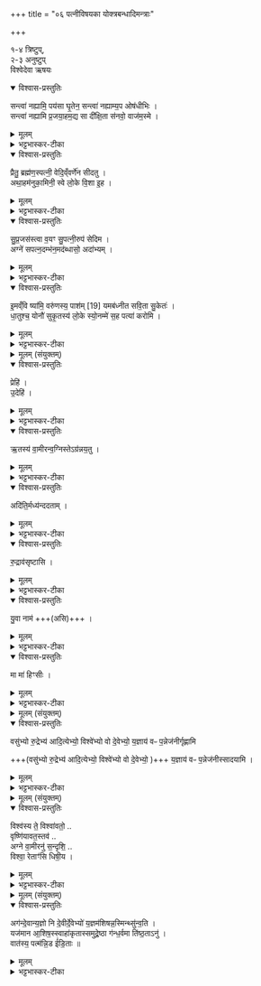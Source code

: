 +++
title = "०६ पत्नीविषयका योक्त्रबन्धादिमन्त्राः"

+++

१-४ त्रिष्टुप्,   
२-३ अनुष्टुप्   
विश्वेदेवा ऋषयः

<details open><summary>विश्वास-प्रस्तुतिः</summary>

सन्त्वा॑ नह्यामि॒ पय॑सा घृ॒तेन॒ सन्त्वा॑ नह्याम्य॒प ओष॑धीभिः  ।   
सन्त्वा॑ नह्यामि प्र॒जया॒हम॒द्य सा दी॑क्षि॒ता स॑नवो॒ वाज॑म॒स्मे  ।   
</details>

<details><summary>मूलम्</summary>

सन्त्वा॑ नह्यामि॒ पय॑सा घृ॒तेन॒ सन्त्वा॑ नह्याम्य॒प ओष॑धीभिः  ।   
सन्त्वा॑ नह्यामि प्र॒जया॒हम॒द्य सा दी॑क्षि॒ता स॑नवो॒ वाज॑म॒स्मे  ।   
</details>

<details><summary>भट्टभास्कर-टीका</summary>

1पत्नीं संनह्यति - हे पत्नि त्वां संनह्यामि पयसा घृतेन च सह बध्नामि अनेन योक्त्रसंनहनेन हेतुना । किं च - अद्भिरोषधीभिश्च त्वां संनह्यामि । अप इति व्यत्ययेन तृतीयार्थे द्वितीया । यद्वा - त्वत्सन्नहनेन हेतुना अप ओषधीभिस्सह सन्नह्यामि । किं च - त्वां प्रजया पुत्रादिकयाऽहमद्य इदानीं सन्नह्यामि । सा त्वमनेन दीक्षिता अस्मे अस्मभ्यं वाजमन्नं सनवः संविभज देहि वा । यद्वा - अस्मदर्थं हविर्लक्षणमन्नं साधय ॥
</details>

<details open><summary>विश्वास-प्रस्तुतिः</summary>

प्रैतु॒ ब्रह्म॑ण॒स्पत्नी॒ वेदि॒व्ँवर्णे॑न सीदतु  ।   
अथा॒हम॑नुका॒मिनी॒ स्वे लो॒के वि॒शा इ॒ह  ।   
</details>

<details><summary>मूलम्</summary>

प्रैतु॒ ब्रह्म॑ण॒स्पत्नी॒ वेदि॒व्ँवर्णे॑न सीदतु  ।   
अथा॒हम॑नुका॒मिनी॒ स्वे लो॒के वि॒शा इ॒ह  ।   
</details>

<details><summary>भट्टभास्कर-टीका</summary>

2दीक्षणीयायां पत्नीं प्राचीमुदानयन् वाचयति - प्रैत्वित्यनुष्टुभा ॥ प्रैतु गच्छतु । ब्रह्मणः परिबृढस्यास्य यज्ञस्य पत्नी पालयित्री वेदिं प्राप्नोतु । 'षष्ठ्याः पतिपुत्र' इति सत्वम् । प्राप्य च वर्णेन रूपेण सीदतु उपविशतु आत्मानमेवाह, पुरुषव्यत्ययो वा । अथानन्तरमहं अनुकामिनी अनुक्रमेण यज्ञफलं यज्ञस्यापि धनसंपादनद्वारेण कामयमाना स्वे लोके बर्हिस्थाने जघनेन गार्हपत्यं विशै उपविशानि । कारकस्य सर्वानन्यत्वात् लोपे सति निघाताभावः । इहास्मिन् कर्मणि ॥
</details>

<details open><summary>विश्वास-प्रस्तुतिः</summary>

सु॒प्र॒जस॑स्त्वा व॒यꣳ सु॒पत्नी॒रुप॑ सेदिम  ।   
अग्ने॑ सपत्न॒दम्भ॑न॒मद॑ब्धासो॒ अदा॑भ्यम्  ।   
</details>

<details><summary>मूलम्</summary>

सु॒प्र॒जस॑स्त्वा व॒यꣳ सु॒पत्नी॒रुप॑ सेदिम  ।   
अग्ने॑ सपत्न॒दम्भ॑न॒मद॑ब्धासो॒ अदा॑भ्यम्  ।   
</details>

<details><summary>भट्टभास्कर-टीका</summary>

3तत्रोपसीदति - सुप्रजस इत्यनुष्टुभा ॥ व्याख्यातेयं 'प्रत्युष्टम्' इत्यत्र । सुप्रजसः शोभनपुत्रादिकाः सुपत्नीः शोभनभर्तृकाश्च वयं त्वामुपसेदिम उपसीदामहे । अग्ने सपत्नानां शत्रूणां दम्भनं हिंसितारं अदाभ्यं केन चिदप्यनुपहिंसितव्यम् । अदब्धासः त्वत्प्रसादेन कैनचिदप्यनुपहिंस्या वयम् ॥
</details>

<details open><summary>विश्वास-प्रस्तुतिः</summary>

इ॒मव्ँवि ष्या॑मि॒ वरु॑णस्य॒ पाश॑म् [19]  यमब॑ध्नीत सवि॒ता सु॒केतः॑  ।   
धा॒तुश्च॒ योनौ॑ सुकृ॒तस्य॑ लो॒के स्यो॒नम्मे॑ स॒ह पत्या॑ करोमि  ।   
</details>

<details><summary>मूलम्</summary>

इ॒मव्ँवि ष्या॑मि॒ वरु॑णस्य॒ पाश॑म् [19]  यमब॑ध्नीत सवि॒ता सु॒केतः॑  ।   
धा॒तुश्च॒ योनौ॑ सुकृ॒तस्य॑ लो॒के स्यो॒नम्मे॑ स॒ह पत्या॑ करोमि  ।   
</details>

<details><summary>भट्टभास्कर-टीका</summary>

4इमं विष्यामीति योक्त्रविमोचनमन्त्रोपि तत्रैव व्याख्यातः त्रिष्टुप् ॥ इमं विष्यामि वरुणस्य वारकस्य पाशं विष्यामि विश्लथयामि, यमबध्नीत सविता सुकेतः सुज्ञानः । धातुरपि कारणभूते सुकृतस्य फलस्थाने स्योनं सुखं मम पत्या सह करोमीति ॥
</details>

<details><summary>मूलम् (संयुक्तम्)</summary>

प्रेह्यु॒देह्यृ॒तस्य॑ वा॒मीरन्व॒ग्निस्तेऽग्र॑न्नय॒त्वदि॑ति॒र्मध्य॑न्ददताꣳ रु॒द्राव॑सृष्टासि यु॒वा नाम॒ मा मा॑ हिꣳसीः  ।  
</details>

<details open><summary>विश्वास-प्रस्तुतिः</summary>

प्रेहि॑ ।  
उ॒देहि॑ ।  
</details>

<details><summary>मूलम्</summary>

प्रेहि॑ ।  
उ॒देहि॑ ।  
</details>

<details><summary>भट्टभास्कर-टीका</summary>

5पन्नेजनीहस्तां पत्नीमुदानयन् वाचयति - प्रेहीति यजुरन्तमानुष्टुभम् ॥ हे पत्नि प्रेहि प्रथमं गच्छ, उदेह्युदयं भज यद्वा - उत्कृष्टं गच्छ, प्रथमगामित्वात् ।  
</details>

<details open><summary>विश्वास-प्रस्तुतिः</summary>

ऋ॒तस्य॑ वा॒मीरन्व॒ग्निस्तेऽग्र॑न्नय॒तु ।  
</details>

<details><summary>मूलम्</summary>

ऋ॒तस्य॑ वा॒मीरन्व॒ग्निस्तेऽग्र॑न्नय॒तु ।  
</details>

<details><summary>भट्टभास्कर-टीका</summary>

ऋतस्य यज्ञस्य वामीः वननीयेन तद्वती । 'छन्दसीवनिपौ' अग्निस्ते अग्रं अग्र्यं मार्गं अनुपश्चान्नयतु सेवताम् ।   
</details>

<details open><summary>विश्वास-प्रस्तुतिः</summary>

अदि॑ति॒र्मध्य॑न्ददताम् ।  
</details>

<details><summary>मूलम्</summary>

अदि॑ति॒र्मध्य॑न्ददताम् ।  
</details>

<details><summary>भट्टभास्कर-टीका</summary>

अदितिस्तु मध्यं मार्गस्य मध्यदेशं ददतां धारयतु । व्यत्ययेन द्विवचनम् । धात्वाकारस्य वा छान्दसं ह्रस्वत्वम् ।  
</details>

<details open><summary>विश्वास-प्रस्तुतिः</summary>

रु॒द्राव॑सृष्टासि ।  
</details>

<details><summary>मूलम्</summary>

रु॒द्राव॑सृष्टासि ।  
</details>

<details><summary>भट्टभास्कर-टीका</summary>

रुद्रैरवसृष्टाऽसि अनुज्ञाताऽसि त्वम् । 'तृतीया कर्मणि' इति पूर्वपदप्रकृतिस्वरत्वम् ।
</details>

<details open><summary>विश्वास-प्रस्तुतिः</summary>

यु॒वा नाम॑ +++(असि)+++ ।  
</details>

<details><summary>मूलम्</summary>

यु॒वा नाम॑ +++(असि)+++ ।  
</details>

<details><summary>भट्टभास्कर-टीका</summary>

अनुज्ञाकरणमाह - युवा युवतिर्नाम त्वमसि तस्मादहिंस्याऽसि । युवशब्दात् 'यूनः' इति तिप्रत्ययापवादोसौ प्रत्ययः छान्दसः, अत एवान्तोदात्तत्वम् ।  
</details>

<details open><summary>विश्वास-प्रस्तुतिः</summary>

मा मा॑ हिꣳसीः  ।  
</details>

<details><summary>मूलम्</summary>

मा मा॑ हिꣳसीः  ।  
</details>

<details><summary>भट्टभास्कर-टीका</summary>

मां मा हिंसीः यज्ञस्यानिवृत्तौ अहं हिंसितस्स्याम् । अत एनामादाय प्रेहीति ॥
</details>

<details><summary>मूलम् (संयुक्तम्)</summary>

वसु॑भ्यो रु॒द्रेभ्य॑ आदि॒त्येभ्यो॒ विश्वे॑भ्यो वो दे॒वेभ्यᳶ॑ प॒न्नेज॑नीर्गृह्णामि य॒ज्ञाय॑ वᳶ *सादयामि॒*
</details>

<details open><summary>विश्वास-प्रस्तुतिः</summary>

वसु॑भ्यो रु॒द्रेभ्य॑ आदि॒त्येभ्यो॒ विश्वे॑भ्यो वो दे॒वेभ्यो॒  य॒ज्ञाय॑ वᳶ प॒न्नेज॑नीर्गृह्णामि  

+++(वसु॑भ्यो रु॒द्रेभ्य॑ आदि॒त्येभ्यो॒ विश्वे॑भ्यो वो दे॒वेभ्यो॒ )+++ य॒ज्ञाय॑ वᳶ प॒न्नेज॑नीस्सादयामि ।   
</details>

<details><summary>मूलम्</summary>

वसु॑भ्यो रु॒द्रेभ्य॑ आदि॒त्येभ्यो॒ विश्वे॑भ्यो वो दे॒वेभ्यो॒  य॒ज्ञाय॑ वᳶ प॒न्नेज॑नीर्गृह्णामि  

+++(वसु॑भ्यो रु॒द्रेभ्य॑ आदि॒त्येभ्यो॒ विश्वे॑भ्यो वो दे॒वेभ्यो॒ )+++ य॒ज्ञाय॑ वᳶ प॒न्नेज॑नीस्सादयामि ।   
</details>

<details><summary>भट्टभास्कर-टीका</summary>

6-7पन्नेजनीनां ग्रहणसादन मन्त्रौ वसुभ्य इत्यादिका उष्णिहौ, मध्ये अष्टाक्षरः पादः, अभित एकादशाक्षरौ । 'यज्ञाय वः' इति मन्त्रयोरन्तः । गृह्णामीति सादयामीति चेति । सादने वसुभ्य इत्याद्यनुषज्यते ॥
</details>

<details><summary>मूलम् (संयुक्तम्)</summary>

विश्व॑स्य ते॒ विश्वा॑वतो॒ वृष्णि॑यावतः [20] तवा॑ग्ने वा॒मीरनु॑ स॒न्दृशि॒ विश्वा॒ रेताꣳ॑सि धिषी॒य
</details>

<details open><summary>विश्वास-प्रस्तुतिः</summary>

विश्व॑स्य ते॒ विश्वा॑वतो॒ ..  
वृष्णि॑यावत॒स्तव॑ ..  
अग्ने वा॒मीरनु॑ स॒न्दृशि॒ ..   
विश्वा॒ रेताꣳ॑सि धिषी॒य ।  
</details>

<details><summary>मूलम्</summary>

विश्व॑स्य ते॒ विश्वा॑वतो॒ ..  
वृष्णि॑यावत॒स्तव॑ ..  
अग्ने वा॒मीरनु॑ स॒न्दृशि॒ ..   
विश्वा॒ रेताꣳ॑सि धिषी॒य ।  
</details>

<details><summary>भट्टभास्कर-टीका</summary>

8पत्न्यास्सदसि सादनमुद्गात्रा संख्याप्य वाचयति - विश्वस्य त इति द्वाभ्याम् ॥ तत्र प्रथमाऽनुष्टुप्, तवान्तो द्वितीयः पादः सन्दृश्यन्तः तृतीयः, धिषीयान्तश्चतुर्थः । द्वितीया शक्वरी षट्पदा । हे अग्ने । पादादावपि व्यत्ययेन निघातः । तत् विश्वस्य विश्वात्मनो विश्वावतः विश्वस्वामित्वात्तद्वतः । छान्दसं संहितायां दीर्घत्वम् । वृष्णियावतः वृष्णियं वीर्यं मर्माणि तद्वतः । पूर्ववद्दीर्घत्वम् । ईदृशस्य तव सन्दृशि सन्दर्शने उद्गातुरभेदोपचारः । वामीः वननीयाः पन्नेजनीरिमा आपः । गौरादीत्वान्ङीष् । विश्वा विश्वानि रेतांसि विकारजातानि । तद्धेतुत्वात्ताच्छब्द्यम् । इदृशीरिमा अनुधिषीय तव सन्दर्शनलाभानन्तरं त्वां धारयामि तेनैव हेतुना । धि धारणे, आशिषि लिङ्, 'सुधितवसुधित' इति निपात्यते ॥
</details>

<details><summary>मूलम् (संयुक्तम्)</summary>

अग॑न्दे॒वान्य॒ज्ञो नि दे॒वीर्दे॒वेभ्यो॑ य॒ज्ञम॑शिषन्  
अ॒स्मिन्थ्सु॑न्व॒ति यज॑मान आ॒शिष॒स्स्वाहा॑   
कृतास्समुद्रे॒ष्ठा   
ग॑न्ध॒र्वमा ति॑ष्ठ॒ताऽनु॑  ।   
वात॑स्य॒ पत्म॑न्नि॒ड ई॑डि॒ताः ॥ [21]  
</details>

<details open><summary>विश्वास-प्रस्तुतिः</summary>

अग॑न्दे॒वान्य॒ज्ञो नि दे॒वीर्दे॒वेभ्यो॑ य॒ज्ञम॑शिषन्न॒स्मिन्थ्सु॑न्व॒ति ।  
यज॑मान आ॒शिष॒स्स्वाहा॑कृतास्समुद्रे॒ष्ठा ग॑न्ध॒र्वमा ति॑ष्ठ॒ताऽनु॑  ।   
वात॑स्य॒ पत्म॑न्नि॒ड ई॑डि॒ताः ॥   
</details>

<details><summary>मूलम्</summary>

अग॑न्दे॒वान्य॒ज्ञो नि दे॒वीर्दे॒वेभ्यो॑ य॒ज्ञम॑शिषन्न॒स्मिन्थ्सु॑न्व॒ति ।  
यज॑मान आ॒शिष॒स्स्वाहा॑कृतास्समुद्रे॒ष्ठा ग॑न्ध॒र्वमा ति॑ष्ठ॒ताऽनु॑  ।   
वात॑स्य॒ पत्म॑न्नि॒ड ई॑डि॒ताः ॥   
</details>

<details><summary>भट्टभास्कर-टीका</summary>

9अथ द्वितीया - अगन्देवानिति ॥ यज्ञो देवान् न्यगन् निष्कृष्टमगन्, अभिमतानां साकल्येन संपादनं निष्कर्षः । गमेश्छान्दसे लुङि 'मन्त्रे घस' इत्यादिना च्लेर्लुक् । ततो यज्ञस्तादृक्स्वभावः । देवीः देव्यः आपः देवेभ्यः देवार्थं अशिषन् देवानां विधेयमकुर्वन् । 'सर्तिशास्त्यर्तिभ्यश्च' इत्यङ्, 'शास इदङ्हलोः' इतीत्वम् ।   
किं च - अस्मिन् सुन्वति सोमेन यष्टरि यजमाने या आशिषः प्रार्थनीया अर्थाः, ता अप्यशिषन्नित्येव । यथाऽस्मिन् साकल्येन संपद्यन्ते तथा कृतवत्यः । तस्माद्यूयमपि स्वाहाकृताः यागोपयुक्ताः । ऊर्यादित्वेन गतित्वात् 'गतिरनन्तरः' इति गतेः प्रकृतिस्वरत्वम् । समुद्रेष्ठाः समुद्रवन्ति अस्मादाप इति समुद्र आदित्यः तत्र तिष्ठन्तीति 'सुपि स्थः' इति कः, 'तत्पुरुषे कृति बहुलम्' इति सप्तम्या अलुक् । अनु अनन्तरं च गन्धर्वं गवामुदकानां धारकं आतिष्ठत वर्तध्वम् । ततो वातस्य पत्मन् पतनस्थाने आकाशे । पतेरौणादिको मानिन् । तत्र वृष्टिद्वारेणागत्येत्यर्थः । इडः अन्नान्योषधीरातिष्ठत । व्यत्ययेन शस उदात्तत्वम्, व्यञ्जनविकारश्च । ईडितः स्तुतः सर्वैः प्रशंसनीयः ॥


इति तृतीये पञ्चमे षष्ठोनुवाकः ॥  
</details>
